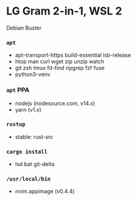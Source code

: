 LG Gram 2-in-1, WSL 2
========
Debian Buster

### `apt`
- apt-transport-https build-essential lsb-release
- htop man curl wget zip unzip watch
- git zsh tmux fd-find ripgrep fzf fuse
- python3-venv

### `apt` PPA
- nodejs (nodesource.com, v14.x)
- yarn (v1.x)

### `rustup`
- stable: rust-src

### `cargo install`
- lsd bat git-delta

### `/usr/local/bin`
- nvim.appimage (v0.4.4)
